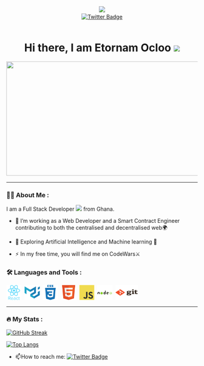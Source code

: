 <div>
  <div id="header" align="center">
    <img src="https://media.giphy.com/media/IeRdg7gLkfK1ly2mFU/giphy.gif" width="100"/>
  </div>
  <div id ="badges" align="center">
  <a href="https://twitter.com/0xDevSenpai">
    <img src="https://img.shields.io/badge/Twitter-blue?style=for-the-badge&logo=twitter&logoColor=white" alt="Twitter Badge"/>
  </a>
    
  </div>
  <div align="center">
    <img  src="https://komarev.com/ghpvc/?username=dev0cloo&style=for-the-badge&color=green" alt=""/>
    <h1>
    Hi there, I am Etornam Ocloo
    <img src="https://media.giphy.com/media/hvRJCLFzcasrR4ia7z/giphy.gif" width="30px"/>
    </h1>

  </div>
    <div align="center">
    <img src="https://media.giphy.com/media/dWesBcTLavkZuG35MI/giphy.gif" width="600" height="300"/>
    
   </div>

  ---

### :man_technologist: About Me :
I am a Full Stack Developer <img src="https://media.giphy.com/media/WUlplcMpOCEmTGBtBW/giphy.gif" width="30"> from Ghana.

  
- :speech_balloon: I’m working as a Web Developer and a Smart Contract Engineer contributing to both the centralised and decentralised web:earth_africa:

- :telescope: Exploring Artificial Intelligence and Machine learning :robot:

- :zap: In my free time, you will find me on CodeWars:crossed_swords:
  
  
  
  
### :hammer_and_wrench: Languages and Tools :  
  <div>
  <img src="https://github.com/devicons/devicon/blob/master/icons/react/react-original-wordmark.svg" title="React" alt="React" width="40" height="40"/>&nbsp;
  <img src="https://github.com/devicons/devicon/blob/master/icons/materialui/materialui-original.svg" title="Material UI" alt="Material UI" width="40" height="40"/>&nbsp;
  <img src="https://github.com/devicons/devicon/blob/master/icons/css3/css3-plain-wordmark.svg"  title="CSS3" alt="CSS" width="40" height="40"/>&nbsp;
  <img src="https://github.com/devicons/devicon/blob/master/icons/html5/html5-original.svg" title="HTML5" alt="HTML" width="40" height="40"/>&nbsp;
  <img src="https://github.com/devicons/devicon/blob/master/icons/javascript/javascript-original.svg" title="JavaScript" alt="JavaScript" width="40" height="40"/>&nbsp;
  <img src="https://github.com/devicons/devicon/blob/master/icons/nodejs/nodejs-original-wordmark.svg" title="NodeJS" alt="NodeJS" width="40" height="40"/>&nbsp;
  <img src="https://github.com/devicons/devicon/blob/master/icons/git/git-original-wordmark.svg" title="Git" **alt="Git" width="60" height="40" />
  
---

### :fire: My Stats :
[![GitHub Streak](https://github-readme-streak-stats.herokuapp.com?user=dev0cloo&theme=blue-green&hide_border=true&border_radius=10&date_format=j%20M%5B%20Y%5D)](https://git.io/streak-stats)
   
[![Top Langs](https://github-readme-stats.vercel.app/api/top-langs/?username=dev0cloo&langs_count=8)](https://github.com/anuraghazra/github-readme-stats)  
    
- :mailbox:How to reach me: [![Twitter Badge](https://img.shields.io/badge/Twitter-blue?style=flat-square&logo=twitter&logoColor=white)](https://twitter.com/0xDevSenpai)
    
 
 
 
<!--
**dev0cloo/dev0cloo** is a ✨ _special_ ✨ repository because its `README.md` (this file) appears on your GitHub profile.

Here are some ideas to get you started:

- 🔭 I’m currently working on ...
- 🌱 I’m currently learning ...
- 👯 I’m looking to collaborate on ...
- 🤔 I’m looking for help with ...
- 💬 Ask me about ...
- 📫 How to reach me: ...
- 😄 Pronouns: ...
- ⚡ Fun fact: ...
-->
